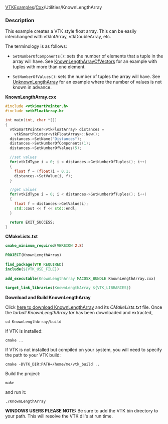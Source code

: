 [VTKExamples](/home/)/[Cxx](/Cxx)/Utilities/KnownLengthArray

### Description
This example creates a VTK style float array. This can be easily
interchanged with vtkIntArray, vtkDoubleArray, etc.

The terminology is as follows:

* `SetNumberOfComponents()`: sets the number of elements that a tuple in the array will have. See [KnownLengthArrayOfVectors](Cxx/Utilities/KnownLengthArrayOfVectors) for an example with tuples with more than one element.

* `SetNumberOfValues()`: sets the number of tuples the array will have. See [UnknownLengthArray](Cxx/Utilities/UnknownLengthArray) for an example where the number of values is not known in advance.

**KnownLengthArray.cxx**
```c++
#include <vtkSmartPointer.h>
#include <vtkFloatArray.h>

int main(int, char *[])
{
  vtkSmartPointer<vtkFloatArray> distances =
    vtkSmartPointer<vtkFloatArray>::New();
  distances->SetName("Distances");
  distances->SetNumberOfComponents(1);
  distances->SetNumberOfValues(5);

  //set values
  for(vtkIdType i = 0; i < distances->GetNumberOfTuples(); i++)
  {
    float f = (float)i + 0.1;
    distances->SetValue(i, f);
  }

  //get values
  for(vtkIdType i = 0; i < distances->GetNumberOfTuples(); i++)
  {
    float f = distances->GetValue(i);
    std::cout << f << std::endl;
  }

  return EXIT_SUCCESS;
}
```
**CMakeLists.txt**
```cmake
cmake_minimum_required(VERSION 2.8)
 
PROJECT(KnownLengthArray)
 
find_package(VTK REQUIRED)
include(${VTK_USE_FILE})
 
add_executable(KnownLengthArray MACOSX_BUNDLE KnownLengthArray.cxx)
 
target_link_libraries(KnownLengthArray ${VTK_LIBRARIES})
```

**Download and Build KnownLengthArray**

Click [here to download KnownLengthArray](https://github.com/lorensen/VTKWikiExamplesTarballs/raw/master/KnownLengthArray.tar) and its *CMakeLists.txt* file.
Once the *tarball KnownLengthArray.tar* has been downloaded and extracted,
```
cd KnownLengthArray/build 
```
If VTK is installed:
```
cmake ..
```
If VTK is not installed but compiled on your system, you will need to specify the path to your VTK build:
```
cmake -DVTK_DIR:PATH=/home/me/vtk_build ..
```
Build the project:
```
make
```
and run it:
```
./KnownLengthArray
```
**WINDOWS USERS PLEASE NOTE:** Be sure to add the VTK bin directory to your path. This will resolve the VTK dll's at run time.

